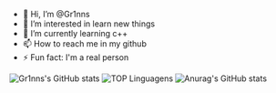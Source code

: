 - 👋 Hi, I’m @Gr1nns
- 👀 I’m interested in learn new things
- 🌱 I’m currently learning c++
- 📫 How to reach me in my github
- ⚡ Fun fact: I'm a real person


![Gr1nns's GitHub stats](https://github-readme-stats.vercel.app/api?username=Gr1nns&theme=THEME_transparent_icons=true)
![TOP Linguagens](https://github-readme-stats.vercel.app/api/top-langs/?username=UTILIZADOR&layout=compact&theme=dracula)
![Anurag's GitHub stats](https://github-readme-stats.vercel.app/api?username=anuraghazra&theme=dark&show_icons=true)
